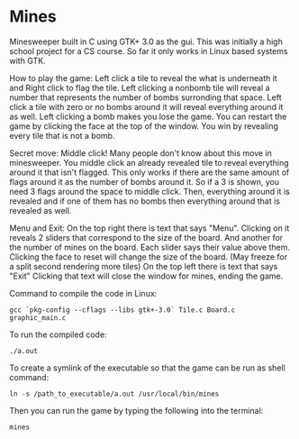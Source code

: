 # Mines
Minesweeper built in C using GTK+ 3.0 as the gui.
This was initially a high school project for a CS course.
So far it only works in Linux based systems with GTK.

How to play the game: 
Left click a tile to reveal the what is underneath it and Right click to flag the tile. 
Left clicking a nonbomb tile will reveal a number that represents the number of bombs surronding that space.
Left click a tile with zero or no bombs around it will reveal everything around it as well.
Left clicking a bomb makes you lose the game.
You can restart the game by clicking the face at the top of the window. 
You win by revealing every tile that is not a bomb.

Secret move:
Middle click! Many people don't know about this move in minesweeper.
You middle click an already revealed tile to reveal everything around it that isn't flagged.
This only works if there are the same amount of flags around it as the number of bombs around it.
So if a 3 is shown, you need 3 flags around the space to middle click. 
Then, everything around it is revealed and if one of them has no bombs then everything around that is revealed as well.

Menu and Exit: 
On the top right there is text that says "Menu".
Clicking on it reveals 2 sliders that correspond to the size of the board.
And another for the number of mines on the board.
Each slider says their value above them.
Clicking the face to reset will change the size of the board. 
(May freeze for a split second rendering more tiles)
On the top left there is text that says "Exit"
Clicking that text will close the window for mines, ending the game.


Command to compile the code in Linux: 
  
``gcc `pkg-config --cflags --libs gtk+-3.0` Tile.c Board.c graphic_main.c``

To run the compiled code:
  
`./a.out`
  
To create a symlink of the executable so that the game can be run as shell command:
  
`ln -s /path_to_executable/a.out /usr/local/bin/mines`

Then you can run the game by typing the following into the terminal:

`mines`
